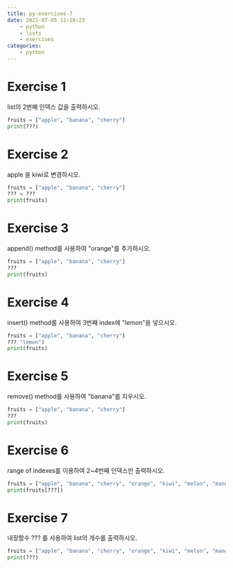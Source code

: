 ```yaml
---
title: py-exercises-7
date: 2021-07-05 11:18:23
    - python 
    - lists
    - exercises
categories: 
    - python
---
```


# Exercise 1
list의 2번째 인덱스 값을 출력하시오.
``` python
fruits = ["apple", "banana", "cherry"]
print(???)
```

# Exercise 2
apple 을 kiwi로 변경하시오.
``` python
fruits = ["apple", "banana", "cherry"]
??? = ???
print(fruits)
```

# Exercise 3
append() method를 사용하여 "orange"를 추가하시오.
``` python
fruits = ["apple", "banana", "cherry"]
???
print(fruits)
```

# Exercise 4
insert() method를 사용하여 3번째 index에 "lemon"을 넣으시오.
``` python
fruits = ["apple", "banana", "cherry"]
??? "lemon")
print(fruits)
```

# Exercise 5
remove() method를 사용하여 "banana"를 지우시오.
``` python
fruits = ["apple", "banana", "cherry"]
???
print(fruits)
```

# Exercise 6
range of indexes를 이용하여 2~4번째 인덱스만 출력하시오.
``` python
fruits = ["apple", "banana", "cherry", "orange", "kiwi", "melon", "mango"]
print(fruits[???])
```

# Exercise 7
내장함수 ??? 를 사용하여 list의 개수를 출력하시오.
``` python
fruits = ["apple", "banana", "cherry", "orange", "kiwi", "melon", "mango"]
print(???)
```